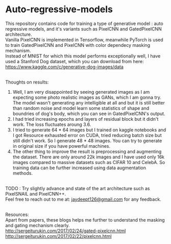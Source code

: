 # Auto-regressive-models
This repository contains code for training a type of generative model : auto regressive models, and it's variants such as PixelCNN and GatedPixelCNN architecture.<br/>
Vanilla PixelCNN is implemented in Tensorflow, meanwhile PyTorch is used to train GatedPixelCNN and PixelCNN with color dependecy masking mechanism.<br/>
Instead of MNIST for which this model performs exceptionally well, I have used a Stanford Dog dataset, which you can download from here: https://www.kaggle.com/c/generative-dog-images/data<br/><br/>

Thoughts on results:<br/>
1) Well, I am very disappointed by seeing generated images as I am expecting some photo realistic images as GANs, which I am gonna try.
The model wasn't generating any intelligible at all and but it is still better than random noise and model learn some statistics of shape and boundries of dog's body, which you can see in GatedPixelCNN's output.<br/>
2) I had tried increasing epochs and layers of residual block but it didn't work. The loss fluctuates aroung 3.6.<br/>
3) I tried to generate 64 * 64 images but I trained on kaggle notebooks and I got Resource exhausted error on CUDA, tried reducing batch size
but still didn't work. So I generate 48 * 48 images. You can try to generate in original size if you have powerful machines.<br/>
4) The other thing to improve the result is preprocessing and augmenting the dataset. There are only around 22k images and I have used only 16k images compared to massive datasets such as CIFAR 10 and CelebA. So training data can be further increased using data augmentation methods.<br/><br/>

TODO : Try slightly advance and state of the art architecture such as PixelSNAIL and PixelCNN++.<br/>
Feel free to reach out to me at: jaydeept126@gmail.com for any feedback.<br/><br/>

Resources:<br/>
Apart from papers, these blogs helps me further to understand the masking and gating mechanism clearly.<br/>
http://sergeiturukin.com/2017/02/24/gated-pixelcnn.html<br/>
http://sergeiturukin.com/2017/02/22/pixelcnn.html<br/>
